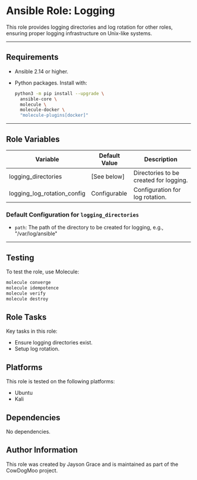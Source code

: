 # Ansible Role: Logging

This role provides logging directories and log rotation for other roles,
ensuring proper logging infrastructure on Unix-like systems.

---

## Requirements

- Ansible 2.14 or higher.
- Python packages. Install with:

  ```bash
  python3 -m pip install --upgrade \
    ansible-core \
    molecule \
    molecule-docker \
    "molecule-plugins[docker]"
  ```

---

## Role Variables

| Variable                    | Default Value | Description                            |
| --------------------------- | ------------- | -------------------------------------- |
| logging_directories         | [See below]   | Directories to be created for logging. |
| logging_log_rotation_config | Configurable  | Configuration for log rotation.        |

### Default Configuration for `logging_directories`

- `path`: The path of the directory to be created for logging, e.g., "/var/log/ansible"

---

## Testing

To test the role, use Molecule:

```bash
molecule converge
molecule idempotence
molecule verify
molecule destroy
```

## Role Tasks

Key tasks in this role:

- Ensure logging directories exist.
- Setup log rotation.

## Platforms

This role is tested on the following platforms:

- Ubuntu
- Kali

## Dependencies

No dependencies.

## Author Information

This role was created by Jayson Grace and is maintained as part of
the CowDogMoo project.
